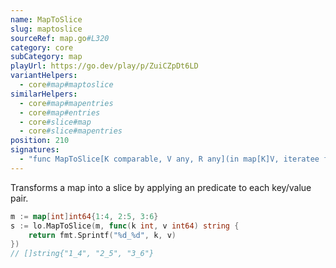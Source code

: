 ```yaml
---
name: MapToSlice
slug: maptoslice
sourceRef: map.go#L320
category: core
subCategory: map
playUrl: https://go.dev/play/p/ZuiCZpDt6LD
variantHelpers:
  - core#map#maptoslice
similarHelpers:
  - core#map#mapentries
  - core#map#entries
  - core#slice#map
  - core#slice#mapentries
position: 210
signatures:
  - "func MapToSlice[K comparable, V any, R any](in map[K]V, iteratee func(key K, value V) R) []R"
---
```


Transforms a map into a slice by applying an predicate to each key/value pair.

```go
m := map[int]int64{1:4, 2:5, 3:6}
s := lo.MapToSlice(m, func(k int, v int64) string {
    return fmt.Sprintf("%d_%d", k, v)
})
// []string{"1_4", "2_5", "3_6"}
```


